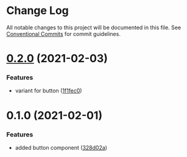 # Change Log

All notable changes to this project will be documented in this file.
See [Conventional Commits](https://conventionalcommits.org) for commit guidelines.

# [0.2.0](https://github.com/fellesdatakatalog/fdk-kit/compare/@fellesdatakatalog/button@0.1.0...@fellesdatakatalog/button@0.2.0) (2021-02-03)


### Features

* variant for button ([1f1fec0](https://github.com/fellesdatakatalog/fdk-kit/commit/1f1fec016eb461e68489a1480615a80c25a6ee89))





# 0.1.0 (2021-02-01)


### Features

* added button component ([328d02a](https://github.com/fellesdatakatalog/fdk-kit/commit/328d02a46ca5102e48d09902be3303ecbda8f088))
